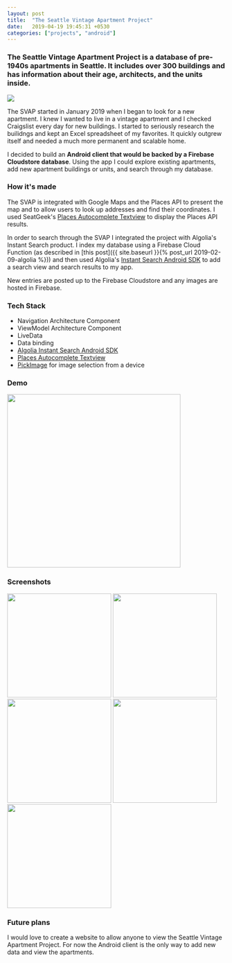 ```yaml
---
layout: post
title:  "The Seattle Vintage Apartment Project"
date:   2019-04-19 19:45:31 +0530
categories: ["projects", "android"]
---
```


### The Seattle Vintage Apartment Project is a database of pre-1940s apartments in Seattle. It includes over 300 buildings and has information about their age, architects, and the units inside.

<img src="https://i.imgur.com/PFQ4iDk.png"> 

The SVAP started in January 2019 when I began to look for a new apartment. I knew I wanted to live in a vintage apartment and I checked Craigslist every day for new buildings. I started to seriously research the builidngs and kept an Excel spreadsheet of my favorites. It quickly outgrew itself and needed a much more permanent and scalable home.

I decided to build an **Android client that would be backed by a Firebase Cloudstore database**. Using the app I could explore existing apartments, add new apartment buildings or units, and search through my database.


### How it's made

The SVAP is integrated with Google Maps and the Places API to present the map and to allow users to look up addresses and find their coordinates. I used SeatGeek's [Places Autocomplete Textview](https://github.com/seatgeek/android-PlacesAutocompleteTextView) to display the Places API results.

In order to search through the SVAP I integrated the project with Algolia's Instant Search product. I index my database using a Firebase Cloud Function (as described in [this post]({{ site.baseurl }}{% post_url 2019-02-09-algolia %})) and then used Algolia's [Instant Search Android SDK](https://www.algolia.com/doc/guides/building-search-ui/what-is-instantsearch/android/) to add a search view and search results to my app. 

New entries are posted up to the Firebase Cloudstore and any images are hosted in Firebase. 

### Tech Stack
  - Navigation Architecture Component
  - ViewModel Architecture Component
  - LiveData
  - Data binding
  - [Algolia Instant Search Android SDK](https://www.algolia.com/doc/guides/building-search-ui/what-is-instantsearch/android/)
  - [Places Autocomplete Textview](https://github.com/seatgeek/android-PlacesAutocompleteTextView)
  - [PickImage](https://github.com/jrvansuita/PickImage) for image selection from a device
  
### Demo
<img src="https://i.imgur.com/Bb38tN9.png" width="400"> 


### Screenshots
<img src="https://i.imgur.com/ie3AoBt.png" width="240"> 
<img src="https://i.imgur.com/ydyB6cZ.png" width="240"> 
<img src="https://i.imgur.com/rpKUAAw.png" width="240"> 
<img src="https://i.imgur.com/CMXa3pP.png" width="240"> 
<img src="https://i.imgur.com/nfEt3PA.png" width="240"> 


### Future plans
I would love to create a website to allow anyone to view the Seattle Vintage Apartment Project. For now the Android client is the only way to add new data and view the apartments. 

